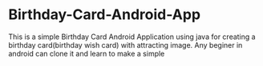 # Birthday-Card-Android-App
This is a simple Birthday Card Android Application using java for creating a birthday card(birthday wish card) with attracting image.
Any beginer in android can clone it and learn to make a simple 
